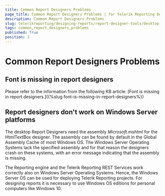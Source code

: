 ```yaml
---
title: Common Report Designers Problems
page_title: Common Report Designers Problems | for Telerik Reporting Documentation
description: Common Report Designers Problems
slug: telerikreporting/designing-reports/report-designer-tools/desktop-designers/common-report-designers-problems
tags: common,report,designers,problems
published: True
position: 3
---
```


# Common Report Designers Problems

## Font is missing in report designers

Please refer to the information from the following KB article: [Font is missing in report designers.]({%slug font-is-missing-in-report-designers%}) 

## Report designers don't work on Windows Server platforms

The desktop Report Designers need the assembly *Microsoft.mshtml* for the HtmlTextBox designer. The assembly can be found by default in the Global Assembly Cache of most Windows OS. The Windows Server Operating Systems lack the specified assembly and for that reason the designers crash on these systems, with an error message indicating that the assembly is missing. 

The Reporting engine and the Telerik Reporting REST Services work correctly also on Windows Server Operating Systems. Hence, the  Windows Server OS can be used for deploying Telerik Reporting projects. For designing reports it is necessary to use Windows OS editions for personal computers like Windows 10. 
